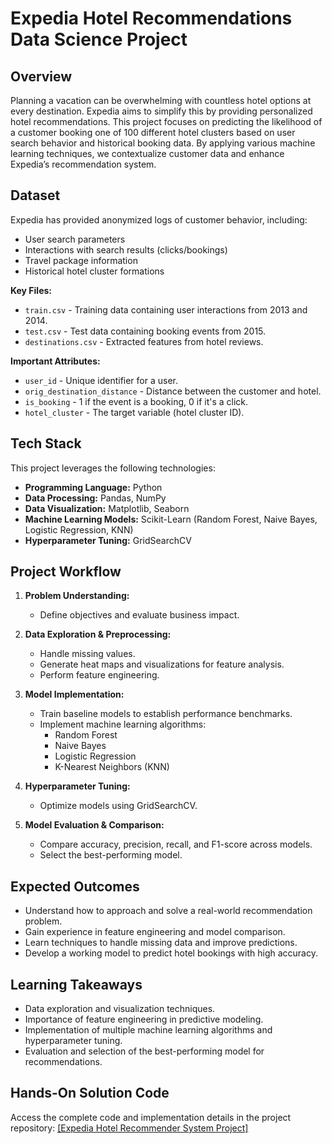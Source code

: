 # Expedia Hotel Recommendations Data Science Project

## Overview
Planning a vacation can be overwhelming with countless hotel options at every destination. Expedia aims to simplify this by providing personalized hotel recommendations. This project focuses on predicting the likelihood of a customer booking one of 100 different hotel clusters based on user search behavior and historical booking data. 
By applying various machine learning techniques, we contextualize customer data and enhance Expedia’s recommendation system.

## Dataset
Expedia has provided anonymized logs of customer behavior, including:
- User search parameters
- Interactions with search results (clicks/bookings)
- Travel package information
- Historical hotel cluster formations

**Key Files:**
- `train.csv` - Training data containing user interactions from 2013 and 2014.
- `test.csv` - Test data containing booking events from 2015.
- `destinations.csv` - Extracted features from hotel reviews.

**Important Attributes:**
- `user_id` - Unique identifier for a user.
- `orig_destination_distance` - Distance between the customer and hotel.
- `is_booking` - 1 if the event is a booking, 0 if it's a click.
- `hotel_cluster` - The target variable (hotel cluster ID).

## Tech Stack
This project leverages the following technologies:
- **Programming Language:** Python
- **Data Processing:** Pandas, NumPy
- **Data Visualization:** Matplotlib, Seaborn
- **Machine Learning Models:** Scikit-Learn (Random Forest, Naive Bayes, Logistic Regression, KNN)
- **Hyperparameter Tuning:** GridSearchCV

## Project Workflow
1. **Problem Understanding:**
   - Define objectives and evaluate business impact.
   
2. **Data Exploration & Preprocessing:**
   - Handle missing values.
   - Generate heat maps and visualizations for feature analysis.
   - Perform feature engineering.
   
3. **Model Implementation:**
   - Train baseline models to establish performance benchmarks.
   - Implement machine learning algorithms:
     - Random Forest
     - Naive Bayes
     - Logistic Regression
     - K-Nearest Neighbors (KNN)
   
4. **Hyperparameter Tuning:**
   - Optimize models using GridSearchCV.
   
5. **Model Evaluation & Comparison:**
   - Compare accuracy, precision, recall, and F1-score across models.
   - Select the best-performing model.
   
## Expected Outcomes
- Understand how to approach and solve a real-world recommendation problem.
- Gain experience in feature engineering and model comparison.
- Learn techniques to handle missing data and improve predictions.
- Develop a working model to predict hotel bookings with high accuracy.

## Learning Takeaways
- Data exploration and visualization techniques.
- Importance of feature engineering in predictive modeling.
- Implementation of multiple machine learning algorithms and hyperparameter tuning.
- Evaluation and selection of the best-performing model for recommendations.

## Hands-On Solution Code
Access the complete code and implementation details in the project repository:
[[Expedia Hotel Recommender System Project]](https://www.projectpro.io/project-use-case/expedia-hotel-recommendations)

